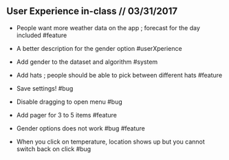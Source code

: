 User Experience in-class // 03/31/2017
------------------------

* People want more weather data on the app ; forecast for the day included #feature

* A better description for the gender option #userXperience

* Add gender to the dataset and algorithm #system

* Add hats ; people should be able to pick between different hats #feature

* Save settings! #bug

* Disable dragging to open menu #bug

* Add pager for 3 to 5 items #feature

* Gender options does not work #bug #feature

* When you click on temperature, location shows up but you cannot switch back on click #bug